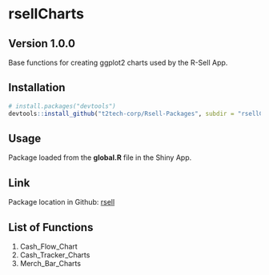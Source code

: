 rsellCharts
================

## Version 1.0.0

Base functions for creating ggplot2 charts used by the R-Sell App.

## Installation

``` r
# install.packages("devtools")
devtools::install_github("t2tech-corp/Rsell-Packages", subdir = "rsellCharts")
```

## Usage

Package loaded from the **global.R** file in the Shiny App.

## Link

Package location in Github:
[rsell](https://github.com/t2tech-corp/Rsell-Packages/tree/main/rsellCharts)

## List of Functions

1.  Cash\_Flow\_Chart
2.  Cash\_Tracker\_Charts
3.  Merch\_Bar\_Charts
